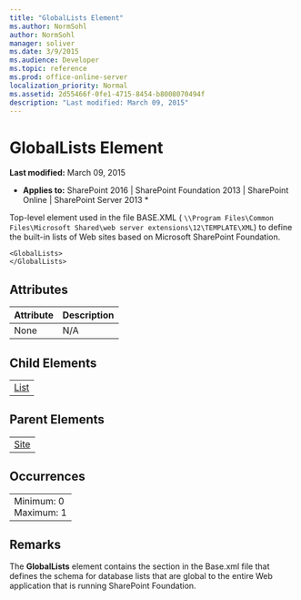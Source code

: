 ```yaml
---
title: "GlobalLists Element"
ms.author: NormSohl
author: NormSohl
manager: soliver
ms.date: 3/9/2015
ms.audience: Developer
ms.topic: reference
ms.prod: office-online-server
localization_priority: Normal
ms.assetid: 2d55466f-0fe1-4715-8454-b8008070494f
description: "Last modified: March 09, 2015"
---
```


# GlobalLists Element

 **Last modified:** March 09, 2015 
  
 * **Applies to:** SharePoint 2016 | SharePoint Foundation 2013 | SharePoint Online | SharePoint Server 2013 * 
  
Top-level element used in the file BASE.XML ( `\\Program Files\Common Files\Microsoft Shared\web server extensions\12\TEMPLATE\XML`) to define the built-in lists of Web sites based on Microsoft SharePoint Foundation.
  
```
<GlobalLists>
</GlobalLists>
```

## Attributes

|**Attribute**|**Description**|
|:-----|:-----|
|None  <br/> |N/A  <br/> |
   
## Child Elements

||
|:-----|
|[List](../../collaborative-application-markup-language-caml-schemas/list-schema/list-element-list.md)|
   
## Parent Elements

||
|:-----|
|[Site](site-element.md)|
   
## Occurrences

||
|:-----|
|Minimum: 0  <br/> Maximum: 1  <br/> |
   
## Remarks

The **GlobalLists** element contains the section in the Base.xml file that defines the schema for database lists that are global to the entire Web application that is running SharePoint Foundation. 
  

